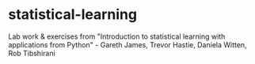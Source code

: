 # statistical-learning
Lab work &amp; exercises from "Introduction to statistical learning with applications from Python" - Gareth James, Trevor Hastie, Daniela Witten, Rob Tibshirani
